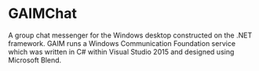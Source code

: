 # GAIMChat
A group chat messenger for the Windows desktop constructed on the .NET framework. GAIM runs a Windows Communication Foundation service which was written in C# within Visual Studio 2015 and designed using Microsoft Blend.

